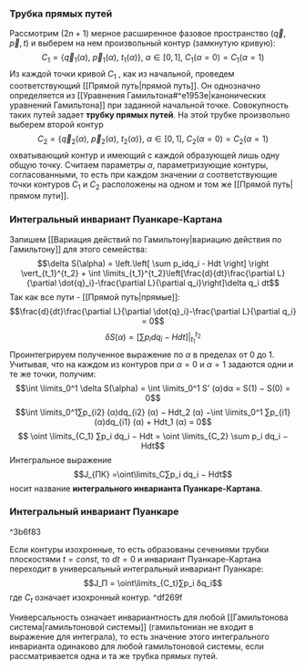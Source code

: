 ### Трубка прямых путей
Рассмотрим $(2n+1)$ мерное расширенное фазовое пространство $(\vec q ,\vec p , t)$ и выберем на нем произвольный контур (замкнутую кривую):$$
C_1 = \{\vec q_1(α),\ \vec p_1(α),\ t_1(α)\},\ α ∈ [0, 1],\ C_1(α = 0) = C_1(α = 1)$$
Из каждой точки кривой $C_1$ , как из начальной, проведем соответствующий [[Прямой путь|прямой путь]]. Он однозначно определяется из [[Уравнения Гамильтона#^e1953e|канонических уравнений Гамильтона]] при заданной начальной точке. Совокупность таких путей задает **трубку прямых путей**. На этой трубке произвольно выберем второй контур $$C_2 = \{\vec q_2(α),\ \vec p_2(α),\ t_2(α)\},\ α ∈ [0, 1],\ C_2(α = 0) = C_2(α = 1)$$
охватывающий контур и имеющий с каждой образующей лишь одну общую точку. Считаем параметры $α$, параметризующие контуры, согласованными, то есть при каждом значении $α$ соответствующие точки контуров $C_1$ и $C_2$ расположены на одном и том же [[Прямой путь|прямом пути]].
### Интегральный инвариант Пуанкаре-Картана
Запишем [[Вариация действий по Гамильтону|вариацию действия по Гамильтону]] для этого семейства:$$\delta S(\alpha) = 
\left.\left[ \sum p_idq_i - Hdt \right] \right \vert_{t_1}^{t_2} + \int \limits_{t_1}^{t_2}\left[\frac{d}{dt}\frac{\partial L}{\partial \dot{q}_i}-\frac{\partial L}{\partial q_i}\right]\delta q_i dt$$
Так как все пути - [[Прямой путь|прямые]]:$$\frac{d}{dt}\frac{\partial L}{\partial \dot{q}_i}-\frac{\partial L}{\partial q_i} = 0$$
$$\delta S(\alpha) = \left.\left[ \sum p_idq_i - Hdt \right] \right \vert_{t_1}^{t_2}$$
Проинтегрируем полученное выражение по $α$ в пределах от $0$ до $1$. Учитывая, что на каждом из контуров при $α = 0$ и $α = 1$ задаются одни и
те же точки, получим:
$$\int \limits_0^1 \delta S(\alpha) = \int \limits_0^1 S' (α)dα = S(1) − S(0) = 0$$
$$\int \limits_0^1∑︁p_{i2} (α)dq_{i2} (α) − Hdt_2 (α) −\int \limits_0^1 ∑︁p_{i1} (α)dq_{i1} (α) + Hdt_1 (α) = 0$$
$$
\oint \limits_{C_1} ∑︁p_i dq_i − Hdt = \oint \limits_{C_2} \sum p_i dq_i − Hdt$$
Интегральное выражение$$J_{ПК} =\oint\limits_C∑︁p_i dq_i − Hdt$$
носит название **интегрального инварианта Пуанкаре-Картана**.
### Интегральный инвариант Пуанкаре

^3b6f83

Если контуры изохронные, то есть образованы сечениями трубки плоскостями $t = const$, то $dt = 0$ и инвариант Пуанкаре-Картана переходит в универсальный интегральный инвариант Пуанкаре:$$J_П = \oint\limits_{C_t}∑︁p_i δq_i$$
где $C_t$ означает изохронный контур. ^df269f

Универсальность означает инвариантность для любой [[Гамильтонова система|гамильтоновой системы]] (гамильтониан не входит в выражение для интеграла), то есть значение этого интегрального инварианта одинаково для любой гамильтоновой системы, если рассматривается одна и та же трубка прямых путей.